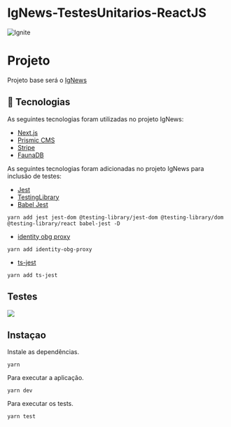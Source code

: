 # IgNews-TestesUnitarios-ReactJS

<img alt="Ignite" src="https://i.imgur.com/eCVyxxy.png">

# Projeto

Projeto base será o [IgNews](https://github.com/GabriellArthur/IgNews-ReactJs)

## :rocket: Tecnologias ##

As seguintes tecnologias foram utilizadas no projeto IgNews:

- [Next.js](https://nextjs.org/)
- [Prismic CMS](https://prismic.io/)
- [Stripe](https://stripe.com/)
- [FaunaDB](https://fauna.com/)

As seguintes tecnologias foram adicionadas no projeto IgNews para inclusão de testes:

- [Jest](https://jestjs.io/pt-BR/)
- [TestingLibrary](https://testing-library.com)
- [Babel Jest](https://www.npmjs.com/package/babel-jest)


```
yarn add jest jest-dom @testing-library/jest-dom @testing-library/dom @testing-library/react babel-jest -D
```

- [identity obg proxy](https://www.npmjs.com/package/identity-obj-proxy)

```
yarn add identity-obg-proxy
```

- [ts-jest](https://www.npmjs.com/package/ts-jest)

```
yarn add ts-jest
```

## Testes
<img src="https://i.ibb.co/x5dZ0Gp/imagem-2022-01-23-175953.png">

## Instaçao

Instale as dependências.

```
yarn 
```

Para executar a aplicação.

```
yarn dev
```

Para executar os tests.

```
yarn test
```
